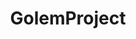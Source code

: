 ---
title: GolemProject
crosslinks:
- ethtrader
- ethereum
- GolemTrader
- CryptoCurrency
- omise_go
- TREZOR
- autotldr
- XEL
- gnttrader
- xkcd
- jaxx
- iexec
- CryptoDerivatives
- Iota
- siacoin
- Bitcoin
- IOTAmarkets
- letsplay
- shapeshiftio
- technology
---